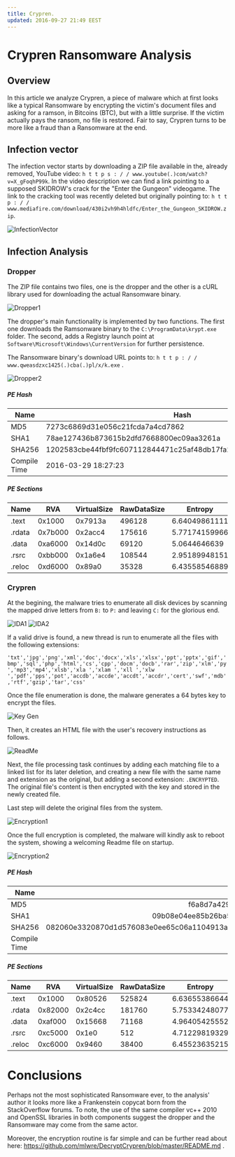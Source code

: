 ```yaml
---
title: Crypren.
updated: 2016-09-27 21:49 EEST
---
```


# Crypren Ransomware Analysis

## Overview

In this article we analyze Crypren, a piece of malware which at first looks like a typical Ransomware by encrypting the victim's document files and asking for a ramson, in Bitcoins (BTC), but with a little surprise. If the victim actually pays the ransom, no file is restored. Fair to say, Crypren turns to be more like a fraud than a Ransomware at the end.

## Infection vector

The infection vector starts by downloading a ZIP file available in the, already removed, YouTube video: `h t t p s : / / www.youtube(.)com/watch?v=X_gFoqhP99k`. In the video description we can find a link pointing to a supposed SKIDROW's crack for the "Enter the Gungeon" videogame. The link to the cracking tool was recently deleted but originally pointing to: `h t t p : / / www.mediafire.com/download/430i2vh9h4hldfc/Enter_the_Gungeon_SKIDROW.zip`.

![InfectionVector](https://github.com/mlwre/mlwre.github.io/blob/master/downloads/Crypren/Infeccion.png?raw=true)

## Infection Analysis

### Dropper

The ZIP file contains two files, one is the dropper and the other is a cURL library used for downloading the actual Ransomware binary.

![Dropper1](https://github.com/mlwre/mlwre.github.io/blob/master/downloads/Crypren/Drop_1.png?raw=true) 

The dropper's main functionality is implemented by two functions. The first one downloads the Ramsonware binary to the `C:\ProgramData\krypt.exe` folder. The second, adds a Registry launch point at `Software\Microsoft\Windows\CurrentVersion` for further persistence.

The Ransomware binary's download URL points to: `h t t p : / / www.qweasdzxc1425(.)cba(.)pl/x/k.exe` .

![Dropper2](https://github.com/mlwre/mlwre.github.io/blob/master/downloads/Crypren/Drop_2.png?raw=true)

##### PE Hash

| Name       | Hash           |
| ------------- |-------------|
| MD5 | 7273c6869d31e056c21fcda7a4cd7862 | 
| SHA1 | 78ae127436b873615b2dfd7668800ec09aa3261a |
| SHA256 | 1202583cbe44fbf9fc607112844471c25af48db17fa2ea332bb6b3ae6443d784 |
| Compile Time | 2016-03-29 18:27:23 |

##### PE Sections

| Name     | RVA     | VirtualSize | RawDataSize | Entropy |
| ------- | -------- | -------- | -------- | -------- | 
| .text | 0x1000  | 0x7913a     | 496128      | 6.64049861111 |
| .rdata | 0x7b000 | 0x2acc4     | 175616      | 5.77174159966 |
| .data | 0xa6000 | 0x14d0c     | 69120       | 5.0644646639  |
| .rsrc | 0xbb000 | 0x1a6e4     | 108544      | 2.95189948151 |
| .reloc | 0xd6000 | 0x89a0      | 35328       | 6.43558546889 |

### Crypren

At the begining, the malware tries to enumerate all disk devices by scanning the mapped drive letters from `B:` to `P:` and leaving `C:` for the glorious end.

![IDA1](https://github.com/mlwre/mlwre.github.io/blob/master/downloads/Crypren/Listado_1.png?raw=true)
![IDA2](https://github.com/mlwre/mlwre.github.io/blob/master/downloads/Crypren/Listado_2.png?raw=true) 

If a valid drive is found, a new thread is run to enumerate all the files with the following extensions:

`'txt','jpg','png','xml','doc','docx','xls','xlsx','ppt','pptx','gif','bmp','sql','php','html','cs','cpp','docm','docb','rar','zip','xlm','py','mp3','mp4','xlsb','xla ','xlam ','xll ','xlw ','pdf','pps','pot','accdb','accde','accdt','accdr','cert','swf','mdb','rtf','gzip','tar','css'`

Once the file enumeration is done, the malware generates a 64 bytes key to encrypt the files.

![Key Gen](https://github.com/mlwre/mlwre.github.io/blob/master/downloads/Crypren/KeyGen_01.png?raw=true)

Then, it creates an HTML file with the user's recovery instructions as follows.

![ReadMe](https://github.com/mlwre/mlwre.github.io/blob/master/downloads/Crypren/Read_01.png?raw=true)

Next, the file processing task continues by adding each matching file to a linked list for its later deletion, and creating a new file with the same name and extension as the original, but adding a second extension: `.ENCRYPTED`. The original file's content is then encrypted with the key and stored in the newly created file. 

Last step will delete the original files from the system.

![Encryption1](https://github.com/mlwre/mlwre.github.io/blob/master/downloads/Crypren/Encrypt.png?raw=true)

Once the full encryption is completed, the malware will kindly ask to reboot the system, showing a welcoming Readme file on startup.

![Encryption2](https://github.com/mlwre/mlwre.github.io/blob/master/downloads/Crypren/End.png?raw=true)

##### PE Hash

| Name       | Hash           |
| ------------- |-------------:|
| MD5 | f6a8d7a4291c55020101d046371a8bda | 
| SHA1 | 09b08e04ee85b26ba5297cf3156653909671da90 |
| SHA256 | 082060e3320870d1d576083e0ee65c06a1104913ae866137f8ca45891c059a76 |
| Compile Time | 2016-03-26 20:11:42 |

##### PE Sections

| Name     | RVA     | VirtualSize | RawDataSize | Entropy |
| ------- | -------- | -------- | -------- | -------- | 
| .text | 0x1000  | 0x80526     | 525824      | 6.63655386644 |
| .rdata | 0x82000 | 0x2c4cc     | 181760      | 5.75334248077 |
| .data | 0xaf000 | 0x15668     | 71168       | 4.96405425552 |
| .rsrc | 0xc5000 | 0x1e0       | 512         | 4.71229819329 |
| .reloc | 0xc6000 | 0x9460      | 38400       | 6.45523635215 |

# Conclusions

Perhaps not the most sophisticated Ransomware ever, to the analysis' author it looks more like a Frankenstein copycat born from the StackOverflow forums. To note, the use of the same compiler vc++ 2010 and OpenSSL libraries in both components suggest the dropper and the Ransomware may come from the same actor.

Moreover, the encryption routine is far simple and can be further read about here: https://github.com/mlwre/DecryptCrypren/blob/master/README.md .
